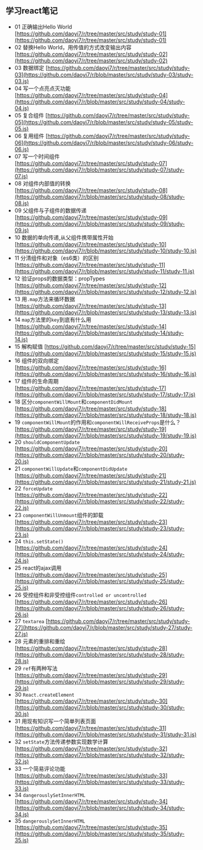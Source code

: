 ## 学习react笔记

- 01 正确输出Hello World [https://github.com/daoyi7/r/tree/master/src/study/study-01](https://github.com/daoyi7/r/tree/master/src/study/study-01)
- 02 替换Hello World，用传值的方式改变输出内容 [https://github.com/daoyi7/r/tree/master/src/study/study-02](https://github.com/daoyi7/r/tree/master/src/study/study-02)
- 03 数据绑定 [https://github.com/daoyi7/r/tree/master/src/study/study-03](https://github.com/daoyi7/r/blob/master/src/study/study-03/study-03.js)
- 04 写一个点亮点灭功能 [https://github.com/daoyi7/r/tree/master/src/study/study-04](https://github.com/daoyi7/r/blob/master/src/study/study-04/study-04.js)
- 05 复合组件 [https://github.com/daoyi7/r/tree/master/src/study/study-05](https://github.com/daoyi7/r/blob/master/src/study/study-05/study-05.js)
- 06 复用组件 [https://github.com/daoyi7/r/tree/master/src/study/study-06](https://github.com/daoyi7/r/blob/master/src/study/study-06/study-06.js)
- 07 写一个时间组件 [https://github.com/daoyi7/r/tree/master/src/study/study-07](https://github.com/daoyi7/r/blob/master/src/study/study-07/study-07.js)
- 08 对组件内部值的转换 [https://github.com/daoyi7/r/tree/master/src/study/study-08](https://github.com/daoyi7/r/blob/master/src/study/study-08/study-08.js)
- 09 父组件与子组件的数据传递 [https://github.com/daoyi7/r/tree/master/src/study/study-09](https://github.com/daoyi7/r/blob/master/src/study/study-09/study-09.js)
- 10 数据的单向传递,从父组件携带属性开始 [https://github.com/daoyi7/r/tree/master/src/study/study-10](https://github.com/daoyi7/r/blob/master/src/study/study-10/study-10.js)
- 11 分清组件和对象（es6类）的区别 [https://github.com/daoyi7/r/tree/master/src/study/study-11](https://github.com/daoyi7/r/blob/master/src/study/study-11/study-11.js)
- 12 验证props的数据类型：propTypes [https://github.com/daoyi7/r/tree/master/src/study/study-12](https://github.com/daoyi7/r/blob/master/src/study/study-12/study-12.js)
- 13 用``.map``方法来循环数据 [https://github.com/daoyi7/r/tree/master/src/study/study-13](https://github.com/daoyi7/r/blob/master/src/study/study-13/study-13.js)
- 14 ``map``方法里的``key``到底有什么用 [https://github.com/daoyi7/r/tree/master/src/study/study-14](https://github.com/daoyi7/r/blob/master/src/study/study-14/study-14.js)
- 15 解构赋值 [https://github.com/daoyi7/r/tree/master/src/study/study-15](https://github.com/daoyi7/r/blob/master/src/study/study-15/study-15.js)
- 16 组件的双向绑定 [https://github.com/daoyi7/r/tree/master/src/study/study-16](https://github.com/daoyi7/r/blob/master/src/study/study-16/study-16.js)
- 17 组件的生命周期 [https://github.com/daoyi7/r/tree/master/src/study/study-17](https://github.com/daoyi7/r/blob/master/src/study/study-17/study-17.js)
- 18 区分``componentWillMount``和``componentDidMount`` [https://github.com/daoyi7/r/tree/master/src/study/study-18](https://github.com/daoyi7/r/blob/master/src/study/study-18/study-18.js)
- 19 ``componentWillMount``的作用和``componentWillReceiveProps``是什么？ [https://github.com/daoyi7/r/tree/master/src/study/study-19](https://github.com/daoyi7/r/blob/master/src/study/study-19/study-19.js)
- 20 ``shouldComponentUpdate`` [https://github.com/daoyi7/r/tree/master/src/study/study-20](https://github.com/daoyi7/r/blob/master/src/study/study-20/study-20.js)
- 21 ``componentWillUpdate``和``componentDidUpdate`` [https://github.com/daoyi7/r/tree/master/src/study/study-21](https://github.com/daoyi7/r/blob/master/src/study/study-21/study-21.js)
- 22 ``forceUpdate`` [https://github.com/daoyi7/r/tree/master/src/study/study-22](https://github.com/daoyi7/r/blob/master/src/study/study-22/study-22.js)
- 23 ``componentWillUnmount``组件的卸载 [https://github.com/daoyi7/r/tree/master/src/study/study-23](https://github.com/daoyi7/r/blob/master/src/study/study-23/study-23.js)
- 24 ``this.setState()`` [https://github.com/daoyi7/r/tree/master/src/study/study-24](https://github.com/daoyi7/r/blob/master/src/study/study-24/study-24.js)
- 25 react的ajax调用 [https://github.com/daoyi7/r/tree/master/src/study/study-25](https://github.com/daoyi7/r/blob/master/src/study/study-25/study-25.js)
- 26 受控组件和非受控组件``controlled or uncontrolled`` [https://github.com/daoyi7/r/tree/master/src/study/study-26](https://github.com/daoyi7/r/blob/master/src/study/study-26/study-26.js)
- 27 ``textarea`` [https://github.com/daoyi7/r/tree/master/src/study/study-27](https://github.com/daoyi7/r/blob/master/src/study/study-27/study-27.js)
- 28 元素的重排和重绘 [https://github.com/daoyi7/r/tree/master/src/study/study-28](https://github.com/daoyi7/r/blob/master/src/study/study-28/study-28.js)
- 29 ``ref``有两种写法 [https://github.com/daoyi7/r/tree/master/src/study/study-29](https://github.com/daoyi7/r/blob/master/src/study/study-29/study-29.js)
- 30 ``React.createElement`` [https://github.com/daoyi7/r/tree/master/src/study/study-30](https://github.com/daoyi7/r/blob/master/src/study/study-30/study-30.js)
- 31 用现有知识写一个简单列表页面 [https://github.com/daoyi7/r/tree/master/src/study/study-31](https://github.com/daoyi7/r/blob/master/src/study/study-31/study-31.js)
- 32 ``setState``方法传递参数实现数学计算 [https://github.com/daoyi7/r/tree/master/src/study/study-32](https://github.com/daoyi7/r/blob/master/src/study/study-32/study-32.js)
- 33 一个简易评论功能 [https://github.com/daoyi7/r/tree/master/src/study/study-33](https://github.com/daoyi7/r/blob/master/src/study/study-33/study-33.js)
- 34 `dangerouslySetInnerHTML` [https://github.com/daoyi7/r/tree/master/src/study/study-34](https://github.com/daoyi7/r/blob/master/src/study/study-34/study-34.js)
- 35 `dangerouslySetInnerHTML` [https://github.com/daoyi7/r/tree/master/src/study/study-35](https://github.com/daoyi7/r/blob/master/src/study/study-35/study-35.js)
